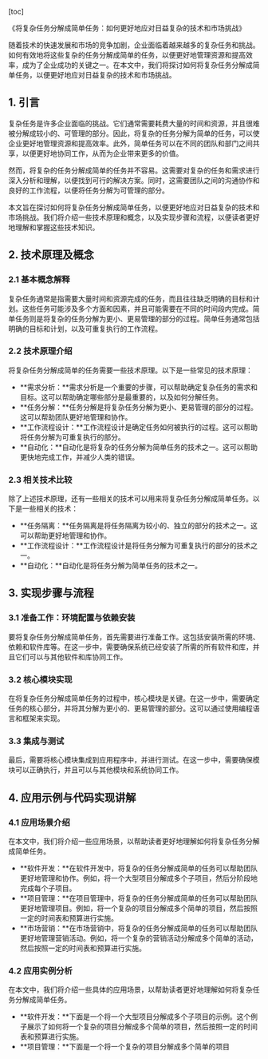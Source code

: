 
[toc]                    
                
                
《将复杂任务分解成简单任务：如何更好地应对日益复杂的技术和市场挑战》

随着技术的快速发展和市场的竞争加剧，企业面临着越来越多的复杂任务和挑战。如何有效地将这些复杂的任务分解成简单的任务，以便更好地管理资源和提高效率，成为了企业成功的关键之一。在本文中，我们将探讨如何将复杂任务分解成简单任务，以便更好地应对日益复杂的技术和市场挑战。

## 1. 引言

复杂任务是许多企业面临的挑战。它们通常需要耗费大量的时间和资源，并且很难被分解成较小的、可管理的部分。因此，将复杂的任务分解为简单的任务，可以使企业更好地管理资源和提高效率。此外，简单任务可以在不同的团队和部门之间共享，以便更好地协同工作，从而为企业带来更多的价值。

然而，将复杂的任务分解成简单的任务并不容易。这需要对复杂的任务和需求进行深入分析和理解，以便找到可行的解决方案。同时，这需要团队之间的沟通协作和良好的工作流程，以便将任务分解为可管理的部分。

本文旨在探讨如何将复杂任务分解成简单任务，以便更好地应对日益复杂的技术和市场挑战。我们将介绍一些技术原理和概念，以及实现步骤和流程，以便读者更好地理解和掌握这些技术知识。

## 2. 技术原理及概念

### 2.1 基本概念解释

复杂任务通常是指需要大量时间和资源完成的任务，而且往往缺乏明确的目标和计划。这些任务可能涉及多个方面和因素，并且可能需要在不同的时间段内完成。简单任务则是将复杂的任务分解为更小、更易管理的部分的过程。简单任务通常包括明确的目标和计划，以及可重复执行的工作流程。

### 2.2 技术原理介绍

将复杂任务分解成简单的任务需要一些技术原理。以下是一些常见的技术原理：

- **需求分析：**需求分析是一个重要的步骤，可以帮助确定复杂任务的需求和目标。这可以帮助确定哪些部分是最重要的，以及如何分解任务。
- **任务分解：**任务分解是将复杂任务分解为更小、更易管理的部分的过程。这可以帮助团队更好地管理和协作。
- **工作流程设计：**工作流程设计是确定任务如何被执行的过程。这可以帮助将任务分解为可重复执行的部分。
- **自动化：**自动化是将复杂的任务分解为简单任务的技术之一。这可以帮助更快地完成工作，并减少人类的错误。

### 2.3 相关技术比较

除了上述技术原理，还有一些相关的技术可以用来将复杂任务分解成简单任务。以下是一些相关的技术：

- **任务隔离：**任务隔离是将任务隔离为较小的、独立的部分的技术之一。这可以帮助更好地管理和协作。
- **工作流程设计：**工作流程设计是将任务分解为可重复执行的部分的技术之一。
- **自动化：**自动化是将任务分解为简单任务的技术之一。

## 3. 实现步骤与流程

### 3.1 准备工作：环境配置与依赖安装

要将复杂任务分解成简单任务，首先需要进行准备工作。这包括安装所需的环境、依赖和软件库等。在这一步中，需要确保系统已经安装了所需的所有软件和库，并且它们可以与其他软件和库协同工作。

### 3.2 核心模块实现

在将复杂任务分解成简单任务的过程中，核心模块是关键。在这一步中，需要确定任务的核心部分，并将其分解为更小的、更易管理的部分。这可以通过使用编程语言和框架来实现。

### 3.3 集成与测试

最后，需要将核心模块集成到应用程序中，并进行测试。在这一步中，需要确保模块可以正确执行，并且可以与其他模块和系统协同工作。

## 4. 应用示例与代码实现讲解

### 4.1 应用场景介绍

在本文中，我们将介绍一些应用场景，以帮助读者更好地理解如何将复杂任务分解成简单任务。

- **软件开发：**在软件开发中，将复杂的任务分解成简单的任务可以帮助团队更好地管理和协作。例如，将一个大型项目分解成多个子项目，然后分阶段地完成每个子项目。
- **项目管理：**在项目管理中，将复杂的任务分解成简单的任务可以帮助团队更好地管理项目。例如，将一个复杂的项目分解成多个简单的项目，然后按照一定的时间表和预算进行实施。
- **市场营销：**在市场营销中，将复杂的任务分解成简单的任务可以帮助团队更好地管理营销活动。例如，将一个复杂的营销活动分解成多个简单的活动，然后按照一定的时间表和预算进行实施。

### 4.2 应用实例分析

在本文中，我们将介绍一些具体的应用场景，以帮助读者更好地理解如何将复杂任务分解成简单任务。

- **软件开发：**下面是一个将一个大型项目分解成多个子项目的示例。这个例子展示了如何将一个复杂的项目分解成多个简单的项目，然后按照一定的时间表和预算进行实施。
- **项目管理：**下面是一个将一个复杂的项目分解成多个简单的项目

